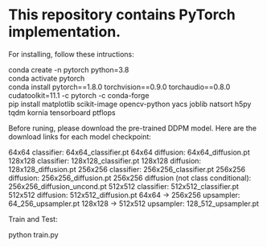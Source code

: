 # This repository contains PyTorch implementation.
For installing, follow these intructions:

conda create -n pytorch python=3.8<br />
conda activate pytorch<br />
conda install pytorch==1.8.0 torchvision==0.9.0 torchaudio==0.8.0 cudatoolkit=11.1 -c pytorch -c conda-forge<br />
pip install matplotlib scikit-image opencv-python yacs joblib natsort h5py tqdm kornia tensorboard ptflops<br />

Before runing, please download the pre-trained DDPM model. Here are the download links for each model checkpoint:

64x64 classifier: 64x64_classifier.pt
64x64 diffusion: 64x64_diffusion.pt
128x128 classifier: 128x128_classifier.pt
128x128 diffusion: 128x128_diffusion.pt
256x256 classifier: 256x256_classifier.pt
256x256 diffusion: 256x256_diffusion.pt
256x256 diffusion (not class conditional): 256x256_diffusion_uncond.pt
512x512 classifier: 512x512_classifier.pt
512x512 diffusion: 512x512_diffusion.pt
64x64 -> 256x256 upsampler: 64_256_upsampler.pt
128x128 -> 512x512 upsampler: 128_512_upsampler.pt

Train and Test:

python train.py
